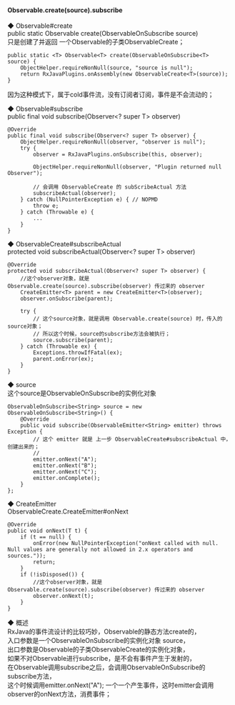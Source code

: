 #### Observable.create(source).subscribe  

◆ Observable#create  
public static <T> Observable<T> create(ObservableOnSubscribe<T> source)  
只是创建了并返回 一个Observable的子类ObservableCreate；  
```
public static <T> Observable<T> create(ObservableOnSubscribe<T> source) {
    ObjectHelper.requireNonNull(source, "source is null");
    return RxJavaPlugins.onAssembly(new ObservableCreate<T>(source));
}
```  
因为这种模式下，属于cold事件流，没有订阅者订阅，事件是不会流动的；  

◆ Observable#subscribe  
public final void subscribe(Observer<? super T> observer)  
```
@Override
public final void subscribe(Observer<? super T> observer) {
    ObjectHelper.requireNonNull(observer, "observer is null");
    try {
        observer = RxJavaPlugins.onSubscribe(this, observer);

        ObjectHelper.requireNonNull(observer, "Plugin returned null Observer");

        // 会调用 ObservableCreate 的 subScribeActual 方法
        subscribeActual(observer);
    } catch (NullPointerException e) { // NOPMD
        throw e;
    } catch (Throwable e) {
        ...
    }
}
```  

◆ ObservableCreate#subscribeActual  
protected void subscribeActual(Observer<? super T> observer)  
```
@Override
protected void subscribeActual(Observer<? super T> observer) {
    //这个observer对象，就是Observable.create(source).subscribe(observer) 传过来的 observer
    CreateEmitter<T> parent = new CreateEmitter<T>(observer);
    observer.onSubscribe(parent);

    try {
        // 这个source对象，就是调用 Observable.create(source) 时，传入的source对象；
        // 所以这个时候，source的subscribe方法会被执行；  
        source.subscribe(parent);
    } catch (Throwable ex) {
        Exceptions.throwIfFatal(ex);
        parent.onError(ex);
    }
}
```  

◆ source  
这个source是ObservableOnSubscribe的实例化对象  
```
ObservableOnSubscribe<String> source = new ObservableOnSubscribe<String>() {
    @Override
    public void subscribe(ObservableEmitter<String> emitter) throws Exception {
        // 这个 emitter 就是 上一步 ObservableCreate#subscribeActual 中，创建出来的；  
        // 
        emitter.onNext("A");
        emitter.onNext("B");
        emitter.onNext("C");
        emitter.onComplete();
    }
};
```  
◆ CreateEmitter  
ObservableCreate.CreateEmitter#onNext  
```
@Override
public void onNext(T t) {
    if (t == null) {
        onError(new NullPointerException("onNext called with null. Null values are generally not allowed in 2.x operators and sources."));
        return;
    }
    if (!isDisposed()) {
        //这个observer对象，就是Observable.create(source).subscribe(observer) 传过来的 observer
        observer.onNext(t);
    }
}
```  

◆ 概述  
RxJava的事件流设计的比较巧妙，Observable的静态方法create的，  
入口参数是一个ObservableOnSubscribe的实例化对象 source，  
出口参数是Observable的子类ObservableCreate的实例化对象，  
如果不对Observable进行subscribe，是不会有事件产生于发射的，  
在Observable调用subscribe之后，会调用ObservableOnSubscribe的subscribe方法，  
这个时候调用emitter.onNext("A"); 一个一个产生事件，这时emitter会调用observer的onNext方法，消费事件；  

